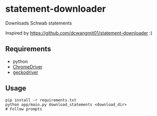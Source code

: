 # statement-downloader

Downloads Schwab statements

Inspired by https://github.com/dcwangmit01/statement-downloader :)

## Requirements
- python
- [ChromeDriver](https://chromedriver.chromium.org/)
- [geckodriver](https://github.com/mozilla/geckodriver/releases)

## Usage

```
pip install -r requirements.txt
python app/main.py download_statements <download_dir>
# Follow prompts
```